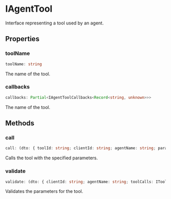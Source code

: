 # IAgentTool

Interface representing a tool used by an agent.

## Properties

### toolName

```ts
toolName: string
```

The name of the tool.

### callbacks

```ts
callbacks: Partial<IAgentToolCallbacks<Record<string, unknown>>>
```

The name of the tool.

## Methods

### call

```ts
call: (dto: { toolId: string; clientId: string; agentName: string; params: T; toolCalls: IToolCall[]; isLast: boolean; }) => Promise<void>
```

Calls the tool with the specified parameters.

### validate

```ts
validate: (dto: { clientId: string; agentName: string; toolCalls: IToolCall[]; params: T; }) => boolean | Promise<boolean>
```

Validates the parameters for the tool.
